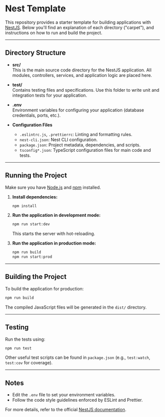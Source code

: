 # Nest Template

This repository provides a starter template for building applications with [NestJS](https://nestjs.com/). Below you'll find an explanation of each directory ("carpet"), and instructions on how to run and build the project.

---

## Directory Structure

- **src/**  
  This is the main source code directory for the NestJS application. All modules, controllers, services, and application logic are placed here.

- **test/**  
  Contains testing files and specifications. Use this folder to write unit and integration tests for your application.

- **.env**  
  Environment variables for configuring your application (database credentials, ports, etc.).

- **Configuration Files**  
  - `.eslintrc.js`, `.prettierrc`: Linting and formatting rules.
  - `nest-cli.json`: Nest CLI configuration.
  - `package.json`: Project metadata, dependencies, and scripts.
  - `tsconfig*.json`: TypeScript configuration files for main code and tests.

---

## Running the Project

Make sure you have [Node.js](https://nodejs.org/) and [npm](https://www.npmjs.com/) installed.

1. **Install dependencies:**
   ```sh
   npm install
   ```

2. **Run the application in development mode:**
   ```sh
   npm run start:dev
   ```
   This starts the server with hot-reloading.

3. **Run the application in production mode:**
   ```sh
   npm run build
   npm run start:prod
   ```

---

## Building the Project

To build the application for production:

```sh
npm run build
```

The compiled JavaScript files will be generated in the `dist/` directory.

---

## Testing

Run the tests using:

```sh
npm run test
```

Other useful test scripts can be found in `package.json` (e.g., `test:watch`, `test:cov` for coverage).

---

## Notes

- Edit the `.env` file to set your environment variables.
- Follow the code style guidelines enforced by ESLint and Prettier.

For more details, refer to the official [NestJS documentation](https://docs.nestjs.com/).